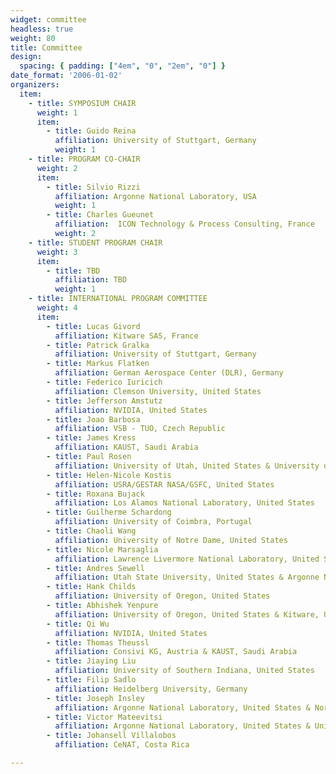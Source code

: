 ```yaml
---
widget: committee
headless: true
weight: 80
title: Committee
design:
  spacing: { padding: ["4em", "0", "2em", "0"] }
date_format: '2006-01-02'
organizers:
  item:
    - title: SYMPOSIUM CHAIR
      weight: 1
      item:
        - title: Guido Reina
          affiliation: University of Stuttgart, Germany
          weight: 1
    - title: PROGRAM CO-CHAIR
      weight: 2
      item:
        - title: Silvio Rizzi
          affiliation: Argonne National Laboratory, USA
          weight: 1
        - title: Charles Gueunet 
          affiliation:  ICON Technology & Process Consulting, France
          weight: 2
    - title: STUDENT PROGRAM CHAIR
      weight: 3
      item:
        - title: TBD
          affiliation: TBD
          weight: 1
    - title: INTERNATIONAL PROGRAM COMMITTEE
      weight: 4
      item:
        - title: Lucas Givord
          affiliation: Kitware SAS, France
        - title: Patrick Gralka
          affiliation: University of Stuttgart, Germany
        - title: Markus Flatken
          affiliation: German Aerospace Center (DLR), Germany
        - title: Federico Iuricich
          affiliation: Clemson University, United States
        - title: Jefferson Amstutz
          affiliation: NVIDIA, United States
        - title: Joao Barbosa
          affiliation: VSB - TUO, Czech Republic
        - title: James Kress
          affiliation: KAUST, Saudi Arabia
        - title: Paul Rosen
          affiliation: University of Utah, United States & University of South Florida, United States
        - title: Helen-Nicole Kostis
          affiliation: USRA/GESTAR NASA/GSFC, United States
        - title: Roxana Bujack
          affiliation: Los Alamos National Laboratory, United States
        - title: Guilherme Schardong
          affiliation: University of Coimbra, Portugal
        - title: Chaoli Wang
          affiliation: University of Notre Dame, United States
        - title: Nicole Marsaglia
          affiliation: Lawrence Livermore National Laboratory, United States
        - title: Andres Sewell
          affiliation: Utah State University, United States & Argonne National Laboratory, United States
        - title: Hank Childs
          affiliation: University of Oregon, United States
        - title: Abhishek Yenpure
          affiliation: University of Oregon, United States & Kitware, United States
        - title: Qi Wu
          affiliation: NVIDIA, United States
        - title: Thomas Theussl
          affiliation: Consivi KG, Austria & KAUST, Saudi Arabia
        - title: Jiaying Liu
          affiliation: University of Southern Indiana, United States
        - title: Filip Sadlo
          affiliation: Heidelberg University, Germany
        - title: Joseph Insley
          affiliation: Argonne National Laboratory, United States & Northern Illinois University, United States
        - title: Victor Mateevitsi
          affiliation: Argonne National Laboratory, United States & University of Illinois Chicago, United States
        - title: Johansell Villalobos
          affiliation: CeNAT, Costa Rica

---
```

